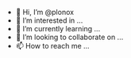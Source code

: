 - 👋 Hi, I’m @plonox
- 👀 I’m interested in ...
- 🌱 I’m currently learning ...
- 💞️ I’m looking to collaborate on ...
- 📫 How to reach me ...

<!---
plonox/plonox is a ✨ special ✨ repository because its `README.md` (this file) appears on your GitHub profile.
You can click the Preview link to take a look at your changes.
--->
